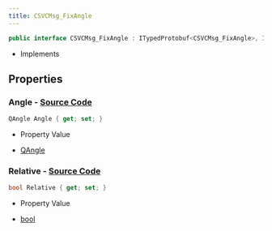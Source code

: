 ```yaml
---
title: CSVCMsg_FixAngle
---
```


```csharp
public interface CSVCMsg_FixAngle : ITypedProtobuf<CSVCMsg_FixAngle>, INativeHandle
```

- Implements

## Properties

### **Angle** - [Source Code](https://github.com/swiftly-solution/swiftlys2/blob/main/managed/src/SwiftlyS2.Generated/Protobufs/Interfaces/CSVCMsg_FixAngle.cs#L16)

```csharp
QAngle Angle { get; set; }
```

- Property Value

- [QAngle](/docs/api/shared/natives/qangle)

### **Relative** - [Source Code](https://github.com/swiftly-solution/swiftlys2/blob/main/managed/src/SwiftlyS2.Generated/Protobufs/Interfaces/CSVCMsg_FixAngle.cs#L13)

```csharp
bool Relative { get; set; }
```

- Property Value

- [bool](https://learn.microsoft.com/dotnet/api/system.boolean)

